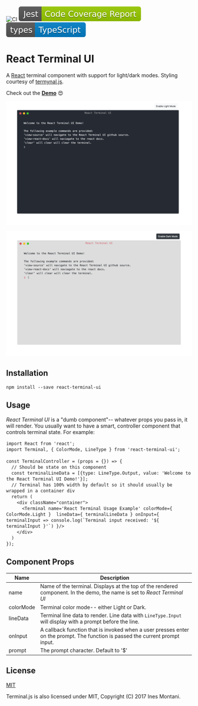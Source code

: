 ![CI](https://github.com/jonmbake/react-terminal-ui/workflows/CI/badge.svg) [![Jest Code Coverage Report](jest-code-coverage-report.svg)](https://jonmbake.github.io/react-terminal-ui/coverage/) ![Types TypeScript](types-type-script.svg)

# React Terminal UI

A [React](https://github.com/facebook/react) terminal component with support for light/dark modes. Styling courtesy of [termynal.js](https://github.com/ines/termynal).

Check out the **[Demo](https://jonmbake.github.io/react-terminal-ui/demo/)** :heart_eyes:

![React Terminal UI Demo Dark](https://github.com/jonmbake/screenshots/raw/master/react-terminal-ui/react-terminal-ui-demo-dark.png)

![React Terminal UI Demo Light](https://github.com/jonmbake/screenshots/raw/master/react-terminal-ui/react-terminal-ui-demo-light.png)

## Installation

```
npm install --save react-terminal-ui
```

## Usage

_React Terminal UI_ is a "dumb component"-- whatever props you pass in, it will render. You usually want to have
a smart, controller component that controls terminal state. For example:

```
import React from 'react';
import Terminal, { ColorMode, LineType } from 'react-terminal-ui';

const TerminalController = (props = {}) => {
  // Should be state on this component
  const terminalLineData = [{type: LineType.Output, value: 'Welcome to the React Terminal UI Demo!'}];
  // Terminal has 100% width by default so it should usually be wrapped in a container div
  return (
    <div className="container">
      <Terminal name='React Terminal Usage Example' colorMode={ ColorMode.Light }  lineData={ terminalLineData } onInput={ terminalInput => console.log(`Terminal input received: '${ terminalInput }'`) }/>
    </div>
  )
});
```

## Component Props

| Name          | Description |
| ------------- | ------------- |
| name          | Name of the terminal. Displays at the top of the rendered component. In the demo, the name is set to _React Terminal UI_ |
| colorMode     | Terminal color mode-- either Light or Dark.  |
| lineData      | Terminal line data to render. Line data with `LineType.Input` will display with a prompt before the line. |
| onInput       | A callback function that is invoked when a user presses enter on the prompt. The function is passed the current prompt input. |
| prompt        | The prompt character. Default to '$' |

## License

[MIT](https://opensource.org/licenses/MIT)

Terminal.js is also licensed under MIT, Copyright (C) 2017 Ines Montani.
